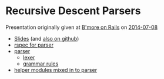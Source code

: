 # Recursive Descent Parsers

Presentation originally given at [B'more on Rails](http://bmoreonrails.org) on
[2014-07-08](http://www.meetup.com/bmore-on-rails/events/188368652/)

* [Slides](https://drive.google.com/file/d/0B98lOc5S3ThPM2FWMFRocnd4eDg/edit?usp=sharing) (and [also on github](../blob/master/talk.pdf))
* [rspec for parser](../blob/master/spec/parser_spec.rb)
* [parser](../blob/master/lib/demo_expressions/parser.rb)
  * [lexer](../blob/master/lib/demo_expressions/parser.rb#L25-67)
  * [grammar rules](../blob/master/lib/demo_expressions/parser.rb#L69-127)
* [helper modules mixed in to parser](../blob/master/lib/parsing_tools)
